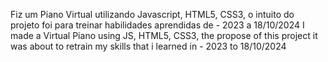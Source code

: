 <p>Fiz um Piano Virtual utilizando Javascript, HTML5, CSS3, o intuito do projeto foi para treinar habilidades aprendidas de - 2023 a 18/10/2024
I made a Virtual Piano using JS, HTML5, CSS3, the propose of this project it was about to retrain my skills that i learned in - 2023 to 18/10/2024</p>
